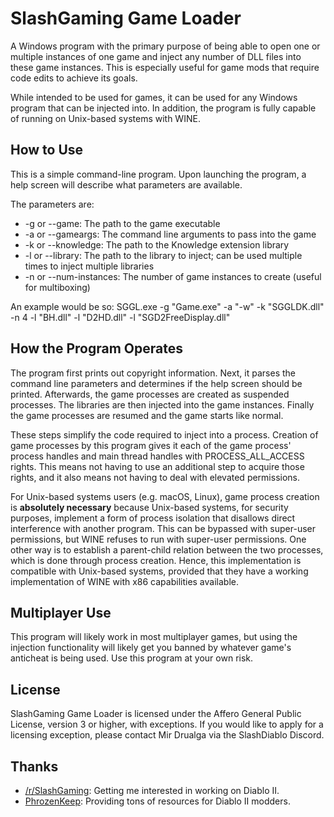# SlashGaming Game Loader
A Windows program with the primary purpose of being able to open one or multiple instances of one game and inject any number of DLL files into these game instances. This is especially useful for game mods that require code edits to achieve its goals.

While intended to be used for games, it can be used for any Windows program that can be injected into. In addition, the program is fully capable of running on Unix-based systems with WINE.

## How to Use
This is a simple command-line program. Upon launching the program, a help screen will describe what parameters are available.

The parameters are:
- -g or --game: The path to the game executable
- -a or --gameargs: The command line arguments to pass into the game
- -k or --knowledge: The path to the Knowledge extension library
- -l or --library: The path to the library to inject; can be used multiple times to inject multiple libraries
- -n or --num-instances: The number of game instances to create (useful for multiboxing)

An example would be so:
SGGL.exe -g "Game.exe" -a "-w" -k "SGGLDK.dll" -n 4 -l "BH.dll" -l "D2HD.dll" -l "SGD2FreeDisplay.dll"

## How the Program Operates
The program first prints out copyright information. Next, it parses the command line parameters and determines if the help screen should be printed. Afterwards, the game processes are created as suspended processes. The libraries are then injected into the game instances. Finally the game processes are resumed and the game starts like normal.

These steps simplify the code required to inject into a process. Creation of game processes by this program gives it each of the game process' process handles and main thread handles with PROCESS_ALL_ACCESS rights. This means not having to use an additional step to acquire those rights, and it also means not having to deal with elevated permissions.

For Unix-based systems users (e.g. macOS, Linux), game process creation is **absolutely necessary** because Unix-based systems, for security purposes, implement a form of process isolation that disallows direct interference with another program. This can be bypassed with super-user permissions, but WINE refuses to run with super-user permissions. One other way is to establish a parent-child relation between the two processes, which is done through process creation. Hence, this implementation is compatible with Unix-based systems, provided that they have a working implementation of WINE with x86 capabilities available.

## Multiplayer Use
This program will likely work in most multiplayer games, but using the injection functionality will likely get you banned by whatever game's anticheat is being used. Use this program at your own risk.

## License
SlashGaming Game Loader is licensed under the Affero General Public License, version 3 or higher, with exceptions. If you would like to apply for a licensing exception, please contact Mir Drualga via the SlashDiablo Discord.

## Thanks
- [/r/SlashGaming](https://www.reddit.com/r/slashdiablo/): Getting me interested in working on Diablo II.
- [PhrozenKeep](https://d2mods.info): Providing tons of resources for Diablo II modders.
